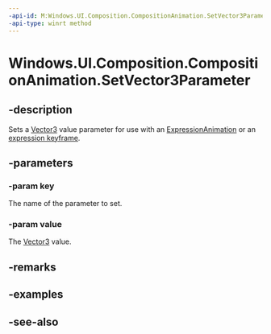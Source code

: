 ```yaml
---
-api-id: M:Windows.UI.Composition.CompositionAnimation.SetVector3Parameter(System.String,Windows.Foundation.Numerics.Vector3)
-api-type: winrt method
---
```


<!-- Method syntax
public void SetVector3Parameter(System.String key, Windows.Foundation.Numerics.Vector3 value)
-->

# Windows.UI.Composition.CompositionAnimation.SetVector3Parameter

## -description
Sets a [Vector3](../windows.foundation.numerics/vector3.md) value parameter for use with an [ExpressionAnimation](expressionanimation.md) or an [expression keyframe](keyframeanimation_insertexpressionkeyframe_1955314135.md).



## -parameters
### -param key
The name of the parameter to set.

### -param value
The [Vector3](../windows.foundation.numerics/vector3.md) value.

## -remarks

## -examples

## -see-also
